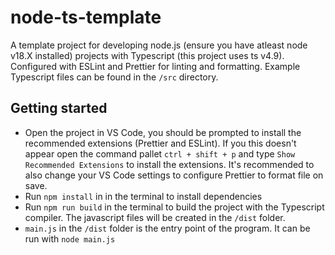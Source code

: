 # node-ts-template

A template project for developing node.js (ensure you have atleast node v18.X installed) projects with Typescript (this project uses ts v4.9). Configured with ESLint and Prettier for linting and formatting. Example Typescript files can be found in the `/src` directory.

## Getting started

-   Open the project in VS Code, you should be prompted to install the recommended extensions (Prettier and ESLint). If you this doesn't appear open the command pallet `ctrl + shift + p` and type `Show Recommended Extensions` to install the extensions. It's recommended to also change your VS Code settings to configure Prettier to format file on save.
-   Run `npm install` in in the terminal to install dependencies
-   Run `npm run build` in the terminal to build the project with the Typescript compiler. The javascript files will be created in the `/dist` folder.
-   `main.js` in the `/dist` folder is the entry point of the program. It can be run with `node main.js`
